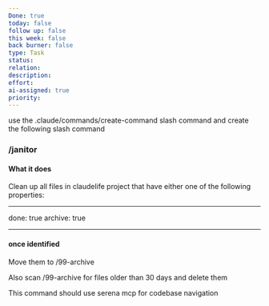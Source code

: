 ```yaml
---
Done: true
today: false
follow up: false
this week: false
back burner: false
type: Task
status:
relation:
description:
effort:
ai-assigned: true
priority:
---
```


use the .claude/commands/create-command slash command and create the following slash command
### /janitor


#### What it does

Clean up all files in claudelife project that have either one of the following properties:

---
done: true
archive: true

---
#### once identified
Move them to /99-archive

Also scan /99-archive for files older than 30 days and delete them

This command should use serena mcp for codebase navigation
